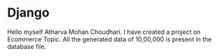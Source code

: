 # Django

Hello myself Atharva Mohan Choudhari.
I have created a project on Ecommerce Topic.
All the generated data of 10,00,000 is present in the database file.
